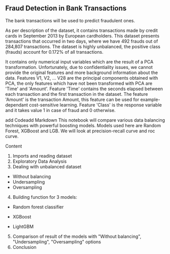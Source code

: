 ## Fraud Detection in Bank Transactions


The bank transactions will be used to predict fraudulent ones.

As per description of the dataset, it contains transactions made by credit cards in September 2013 by European cardholders. This dataset presents transactions that occurred in two days, where we have 492 frauds out of 284,807 transactions. The dataset is highly unbalanced, the positive class (frauds) account for 0.172% of all transactions.

It contains only numerical input variables which are the result of a PCA transformation. Unfortunately, due to confidentiality issues, we cannot provide the original features and more background information about the data. Features V1, V2, … V28 are the principal components obtained with PCA, the only features which have not been transformed with PCA are 'Time' and 'Amount'. Feature 'Time' contains the seconds elapsed between each transaction and the first transaction in the dataset. The feature 'Amount' is the transaction Amount, this feature can be used for example-dependant cost-sensitive learning. Feature 'Class' is the response variable and it takes value 1 in case of fraud and 0 otherwise.

add Codeadd Markdown
This notebook will compare various data balancing techniques with powerful boosting models. Models used here are Random Forest, XGBoost and LGB. We will look at precision-recall curve and roc curve.


Content
1. Imports and reading dataset
2. Exploratory Data Analysis
3. Dealing with unbalanced dataset
- Without balancing
- Undersampling
- Oversampling

4. Building function for 3 models:

  - Random forest classifier

  - XGBoost

  - LightGBM

5. Comparison of result of the models with "Without balancing", "Undersampling", "Oversampling" options
6. Conclusion
